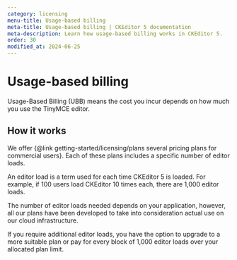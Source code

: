 ```yaml
---
category: licensing
menu-title: Usage-based billing
meta-title: Usage-based billing | CKEditor 5 documentation
meta-description: Learn how usage-based billing works in CKEditor 5.
order: 30
modified_at: 2024-06-25
---
```


# Usage-based billing

Usage-Based Billing (UBB) means the cost you incur depends on how much you use the TinyMCE editor.

##  How it works

We offer {@link getting-started/licensing/plans several pricing plans for commercial users}. Each of these plans includes a specific number of editor loads.

<info-box info>
	An editor load is a term used for each time CKEditor&nbsp;5 is loaded. For example, if 100 users load CKEditor 10 times each, there are 1,000 editor loads.
</info-box>

The number of editor loads needed depends on your application, however, all our plans have been developed to take into consideration actual use on our cloud infrastructure.

If you require additional editor loads, you have the option to upgrade to a more suitable plan or pay for every block of 1,000 editor loads over your allocated plan limit.

